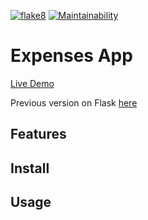 [![flake8](https://github.com/kaziamov/expenses-app/actions/workflows/lint-test.yml/badge.svg)](https://github.com/kaziamov/expenses-app/actions/workflows/lint-test.yml)
[![Maintainability](https://api.codeclimate.com/v1/badges/eaef5cd7a85d970462d1/maintainability)](https://codeclimate.com/github/kaziamov/expenses-app/maintainability)

# Expenses App

[Live Demo](https://expenses-app.kaziamov.com/)

Previous version on Flask [here](https://github.com/kaziamov/expenses-app-flask)

## Features

## Install

## Usage